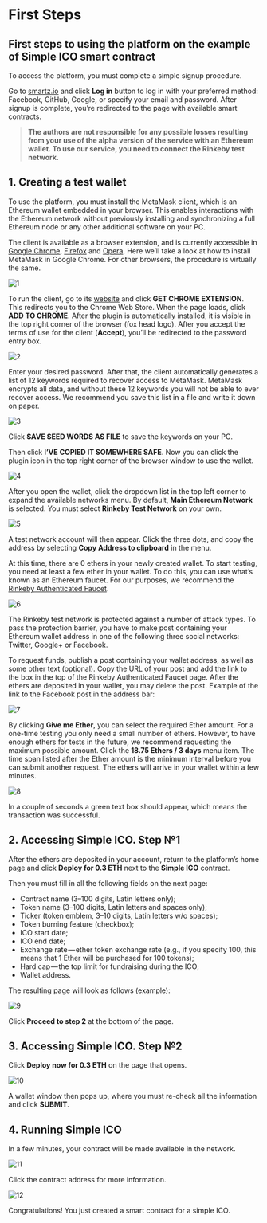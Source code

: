 # First Steps
## First steps to using the platform on the example of Simple ICO smart contract

To access the platform, you must complete a simple signup procedure.

Go to [smartz.io](https://smartz.io/) and click **Log in** button to log in with your preferred method: Facebook, GitHub, Google, or specify your email and password. After signup is complete, you’re redirected to the page with available smart contracts.

> **The authors are not responsible for any possible losses resulting from your use of the alpha version of the service with an Ethereum wallet. To use our service, you need to connect the Rinkeby test network.**

## 1. Creating a test wallet

To use the platform, you must install the MetaMask client, which is an Ethereum wallet embedded in your browser. This enables interactions with the Ethereum network without previously installing and synchronizing a full Ethereum node or any other additional software on your PC.

The client is available as a browser extension, and is currently accessible in [Google Chrome](https://chrome.google.com/webstore/detail/nkbihfbeogaeaoehlefnkodbefgpgknn), [Firefox](https://addons.mozilla.org/en-US/firefox/addon/ether-metamask/) and [Opera](https://addons.opera.com/en/extensions/details/metamask/). Here we’ll take a look at how to install MetaMask in Google Chrome. For other browsers, the procedure is virtually the same.

![1](/i/md/contract-deploy/1.png "1")

To run the client, go to its [website](https://metamask.io/) and click **GET CHROME EXTENSION**. This redirects you to the Chrome Web Store. When the page loads, click **ADD TO CHROME**. After the plugin is automatically installed, it is visible in the top right corner of the browser (fox head logo). After you accept the terms of use for the client (**Accept**), you’ll be redirected to the password entry box.

![2](/i/md/contract-deploy/2.png "2")

Enter your desired password. After that, the client automatically generates a list of 12 keywords required to recover access to MetaMask. MetaMask encrypts all data, and without these 12 keywords you will not be able to ever recover access. We recommend you save this list in a file and write it down on paper.

![3](/i/md/contract-deploy/3.png "3")

Click **SAVE SEED WORDS AS FILE** to save the keywords on your PC.

Then click **I’VE COPIED IT SOMEWHERE SAFE**. Now you can click the plugin icon in the top right corner of the browser window to use the wallet.

![4](/i/md/contract-deploy/4.png "4")

After you open the wallet, click the dropdown list in the top left corner to expand the available networks menu. By default, **Main Ethereum Network** is selected. You must select **Rinkeby Test Network** on your own.

![5](/i/md/contract-deploy/5.png "5")

A test network account will then appear. Click the three dots, and copy the address by selecting **Copy Address to clipboard** in the menu.

At this time, there are 0 ethers in your newly created wallet. To start testing, you need at least a few ether in your wallet. To do this, you can use what’s known as an Ethereum faucet. For our purposes, we recommend the [Rinkeby Authenticated Faucet](https://faucet.rinkeby.io/).

![6](/i/md/contract-deploy/6.png "6")

The Rinkeby test network is protected against a number of attack types. To pass the protection barrier, you have to make post containing your Ethereum wallet address in one of the following three social networks: Twitter, Google+ or Facebook.

To request funds, publish a post containing your wallet address, as well as some other text (optional). Copy the URL of your post and add the link to the box in the top of the Rinkeby Authenticated Faucet page. After the ethers are deposited in your wallet, you may delete the post. Example of the link to the Facebook post in the address bar:

![7](/i/md/contract-deploy/7.png "7")

By clicking **Give me Ether**, you can select the required Ether amount. For a one-time testing you only need a small number of ethers. However, to have enough ethers for tests in the future, we recommend requesting the maximum possible amount. Click the **18.75 Ethers / 3 days** menu item. The time span listed after the Ether amount is the minimum interval before you can submit another request. The ethers will arrive in your wallet within a few minutes.

![8](/i/md/contract-deploy/8.png "8")

In a couple of seconds a green text box should appear, which means the transaction was successful.

## 2. Accessing Simple ICO. Step №1

After the ethers are deposited in your account, return to the platform’s home page and click **Deploy for 0.3 ETH** next to the **Simple ICO** contract.

Then you must fill in all the following fields on the next page:

* Contract name (3–100 digits, Latin letters only);
* Token name (3–100 digits, Latin letters and spaces only);
* Ticker (token emblem, 3–10 digits, Latin letters w/o spaces);
* Token burning feature (checkbox);
* ICO start date;
* ICO end date;
* Exchange rate — ether token exchange rate (e.g., if you specify 100, this means that 1 Ether will be purchased for 100 tokens);
* Hard cap — the top limit for fundraising during the ICO;
* Wallet address.

The resulting page will look as follows (example):

![9](/i/md/contract-deploy/9.png "9")

Click **Proceed to step 2** at the bottom of the page.

## 3. Accessing Simple ICO. Step №2

Click **Deploy now for 0.3 ETH** on the page that opens.

![10](/i/md/contract-deploy/10.png "10")

A wallet window then pops up, where you must re-check all the information and click **SUBMIT**.

## 4. Running Simple ICO

In a few minutes, your contract will be made available in the network.

![11](/i/md/contract-deploy/11.png "11")

Click the contract address for more information.

![12](/i/md/contract-deploy/12.png "12")

Congratulations! You just created a smart contract for a simple ICO.
